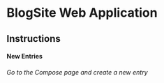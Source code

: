 <h1>BlogSite Web Application</h1>

<h2>Instructions</h2>

<h4>New Entries</h4>
<h6>Go to the Compose page and create a new entry</h6>
